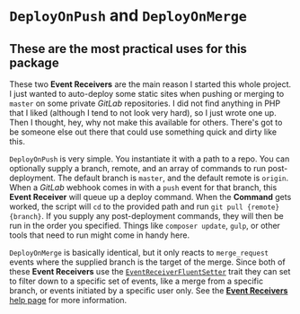 # `DeployOnPush` and `DeployOnMerge`

## These are the most practical uses for this package

These two **Event Receivers** are the main reason I started this whole project.  I just wanted to auto-deploy some static sites when pushing or merging to `master` on some private *GitLab* repositories.  I did not find anything in PHP that I liked (although I tend to not look very hard), so I just wrote one up.  Then I thought, hey, why not make this available for others.  There's got to be someone else out there that could use something quick and dirty like this.

`DeployOnPush` is very simple.  You instantiate it with a path to a repo.  You can optionally supply a branch, remote, and an array of commands to run post-deployment.  The default branch is `master`, and the default remote is `origin`.  When a *GitLab* webhook comes in with a `push` event for that branch, this **Event Receiver** will queue up a deploy command.  When the **Command** gets worked, the script will `cd` to the provided path and run `git pull {remote} {branch}`.  If you supply any post-deployment commands, they will then be run in the order you specified.  Things like `composer update`, `gulp`, or other tools that need to run might come in handy here.

`DeployOnMerge` is basically identical, but it only reacts to `merge_request` events where the supplied branch is the target of the merge.  Since both of these **Event Receivers** use the [`EventReceiverFluentSetter`](./src/EventReceiverFluentSetter.php) trait they can set to filter down to a specific set of events, like a merge from a specific branch, or events initiated by a specific user only.  See the [**Event Receivers** help page](./EventReceivers.md) for more information.